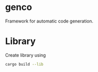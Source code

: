 # genco
Framework for automatic code generation.

# Library
Create library using
```bash
cargo build --lib
```
